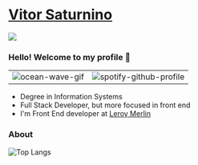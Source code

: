 # [Vitor Saturnino](https://vitorsat.vercel.app/)

<p>
  <a href="https://skillicons.dev">
    <img src="https://skillicons.dev/icons?i=react,nextjs,nodejs,express,ts,js,jest,html,css,styledcomponents,tailwind,emotion,figma,git,docker,vite,vscode,neovim,linux,svelte" />
  </a>
</p>

### __Hello! Welcome to my profile 👋__

<table>
  <tr>
    <td>
      <img src="https://64.media.tumblr.com/0912d3c2dca7a8b9f6e08520e0860efb/7ab7a5084b6af8ab-fa/s540x810/259429c3c2561ad587aafae7c7cb4d7ae336142b.gif" alt="ocean-wave-gif">
    </td>
    <td>
      <img src="https://spotify-github-profile.kittinanx.com/api/view?uid=v.miguel&cover_image=true&theme=default&show_offline=false&background_color=121212&interchange=false&bar_color_cover=true" alt="spotify-github-profile">
    </td>
  </tr>
</table>

- Degree in Information Systems
- Full Stack Developer, but more focused in front end
- I'm Front End developer at [Leroy Merlin](https://www.linkedin.com/company/leroy-merlin/posts/?feedView=all)
  

### __About__

![Top Langs](https://github-readme-stats.vercel.app/api/top-langs/?username=vitorsat&show_icons=true&theme=dark)

